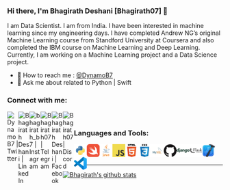 ### Hi there, I'm Bhagirath Deshani [Bhagirath07] 👋

I am Data Scientist. I am from India. I have been interested in machine learning since my engineering days. I have completed Andrew NG’s original Machine Learning course from Standford University at Coursera and also completed the IBM course on Machine Learning and Deep Learning. Currently, I am working on a Machine Learning project and a Data Science project.

- 📧 How to reach me : [@DynamoB7](https://twitter.com/DynamoB7)
- 💬 Ask me about related to Python | Swift 

### Connect with me:

[<img align="left" alt="DynamoB7 | Twitter" width="26px" src="https://cdn.jsdelivr.net/npm/simple-icons@v4/icons/twitter.svg" />][twitter]

[<img align="left" alt="Bhagirath Deshani | LinkedIn" width="26px" src="https://cdn.jsdelivr.net/npm/simple-icons@v4/icons/linkedin.svg" />][linkedin]

[<img align="left" alt="bhagirath_b7 | Instagram" width="26px" src="https://cdn.jsdelivr.net/npm/simple-icons@v4/icons/instagram.svg" />][instagram]

[<img align="left" alt="Bhagirath07 | Telegram" width="26px" src="https://cdn.jsdelivr.net/npm/simple-icons@v4/icons/telegram.svg" />][telegram]

[<img align="left" alt="Bhagirath Deshani | Facebook" width="26px" src="https://cdn.jsdelivr.net/npm/simple-icons@v4/icons/facebook.svg" />][facebook]

[<img align="left" alt="Bhagirath07 | Discord" width="26px" src="https://cdn.jsdelivr.net/npm/simple-icons@v4/icons/discord.svg" />][discord]

<br />

### Languages and Tools:

<img align="left" alt="Python" width="30px" src="https://raw.githubusercontent.com/github/explore/80688e429a7d4ef2fca1e82350fe8e3517d3494d/topics/python/python.png" />
<img align="left" alt="Swift" width="30px" src="https://raw.githubusercontent.com/github/explore/80688e429a7d4ef2fca1e82350fe8e3517d3494d/topics/swift/swift.png" />
<img align="left" alt="Java" width="30px" src="https://raw.githubusercontent.com/github/explore/80688e429a7d4ef2fca1e82350fe8e3517d3494d/topics/java/java.png" />
<img align="left" alt="JavaScript" width="30px" src="https://raw.githubusercontent.com/github/explore/80688e429a7d4ef2fca1e82350fe8e3517d3494d/topics/javascript/javascript.png" />
<img align="left" alt="HTML5" width="30px" src="https://raw.githubusercontent.com/github/explore/80688e429a7d4ef2fca1e82350fe8e3517d3494d/topics/html/html.png" />
<img align="left" alt="CSS3" width="30px" src="https://raw.githubusercontent.com/github/explore/80688e429a7d4ef2fca1e82350fe8e3517d3494d/topics/css/css.png" />
<img align="left" alt="MySQL" width="30px" src="https://raw.githubusercontent.com/github/explore/80688e429a7d4ef2fca1e82350fe8e3517d3494d/topics/mysql/mysql.png" />
<img align="left" alt="GitHub" width="30px" src="https://raw.githubusercontent.com/github/explore/78df643247d429f6cc873026c0622819ad797942/topics/github/github.png" />
<img align="left" alt="Django" width="30px" src="https://raw.githubusercontent.com/github/explore/80688e429a7d4ef2fca1e82350fe8e3517d3494d/topics/django/django.png" />
<img align="left" alt="Flask" width="30px" src="https://raw.githubusercontent.com/github/explore/80688e429a7d4ef2fca1e82350fe8e3517d3494d/topics/flask/flask.png" />
<img align="left" alt="XCode" width="30px" src="https://raw.githubusercontent.com/github/explore/80688e429a7d4ef2fca1e82350fe8e3517d3494d/topics/xcode/xcode.png" />
<img align="left" alt="Visual Studio Code" width="30px" src="https://raw.githubusercontent.com/github/explore/80688e429a7d4ef2fca1e82350fe8e3517d3494d/topics/visual-studio-code/visual-studio-code.png" />

<br />
<br />

---
[![Bhagirath's github stats](https://github-readme-stats.vercel.app/api?username=Bhagirath07&show_icons=true&theme=tokyonight)](https://github.com/Bhagirath07/github-readme-stats)

[twitter]: https://twitter.com/DynamoB7
[instagram]: https://instagram.com/bhagirath_b7
[linkedin]: https://www.linkedin.com/in/bhagirath-3757
[telegram]: https://t.me/Bhagirath07
[facebook]: https://www.facebook.com/Bhagirath3757
[discord]: https://discord.gg/U6mnBCFBZF


